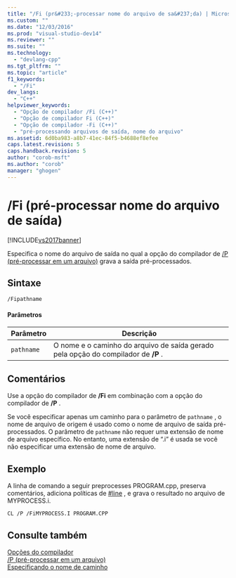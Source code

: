```yaml
---
title: "/Fi (pr&#233;-processar nome do arquivo de sa&#237;da) | Microsoft Docs"
ms.custom: ""
ms.date: "12/03/2016"
ms.prod: "visual-studio-dev14"
ms.reviewer: ""
ms.suite: ""
ms.technology: 
  - "devlang-cpp"
ms.tgt_pltfrm: ""
ms.topic: "article"
f1_keywords: 
  - "/Fi"
dev_langs: 
  - "C++"
helpviewer_keywords: 
  - "Opção de compilador /Fi (C++)"
  - "Opção de compilador Fi (C++)"
  - "Opção de compilador -Fi (C++)"
  - "pré-processando arquivos de saída, nome do arquivo"
ms.assetid: 6d0ba983-a8b7-41ec-84f5-b4688ef8efee
caps.latest.revision: 5
caps.handback.revision: 5
author: "corob-msft"
ms.author: "corob"
manager: "ghogen"
---
```

# /Fi (pr&#233;-processar nome do arquivo de sa&#237;da)
[!INCLUDE[vs2017banner](../../assembler/inline/includes/vs2017banner.md)]

Especifica o nome do arquivo de saída no qual a opção do compilador de [\/P \(pré\-processar em um arquivo\)](../../build/reference/p-preprocess-to-a-file.md) grava a saída pré\-processados.  
  
## Sintaxe  
  
```  
/Fipathname  
```  
  
#### Parâmetros  
  
|Parâmetro|Descrição|  
|---------------|---------------|  
|`pathname`|O nome e o caminho do arquivo de saída gerado pela opção do compilador de **\/P** .|  
  
## Comentários  
 Use a opção do compilador de **\/Fi** em combinação com a opção do compilador de **\/P** .  
  
 Se você especificar apenas um caminho para o parâmetro de `pathname` , o nome de arquivo de origem é usado como o nome de arquivo de saída pré\-processados.  O parâmetro de `pathname` não requer uma extensão de nome de arquivo específico.  No entanto, uma extensão de “.i” é usada se você não especificar uma extensão de nome de arquivo.  
  
## Exemplo  
 A linha de comando a seguir preprocesses PROGRAM.cpp, preserva comentários, adiciona políticas de [\#line](../Topic/%23line%20Directive%20\(C-C++\).md) , e grava o resultado no arquivo de MYPROCESS.i.  
  
```  
CL /P /FiMYPROCESS.I PROGRAM.CPP  
```  
  
## Consulte também  
 [Opções do compilador](../../build/reference/compiler-options.md)   
 [\/P \(pré\-processar em um arquivo\)](../../build/reference/p-preprocess-to-a-file.md)   
 [Especificando o nome de caminho](../Topic/Specifying%20the%20Pathname.md)